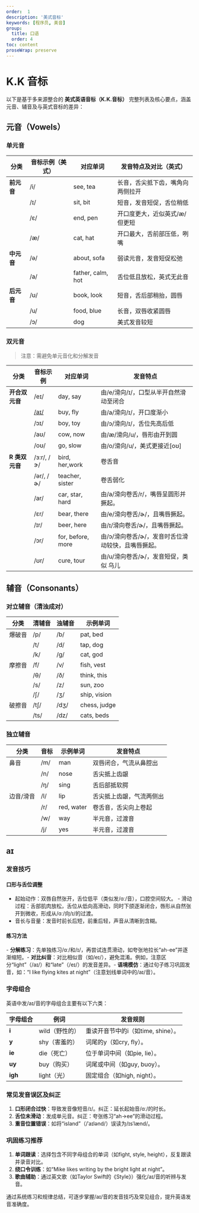 ```yaml
---
order:  1
description: '美式音标'
keywords: [程序员, 美音]
group:
  title: 口语
  order: 4
toc: content
proseWrap: preserve
---
```


# K.K 音标

以下是基于多来源整合的 **美式英语音标（K.K.音标）** 完整列表及核心要点，涵盖元音、辅音及与英式音标的差异：

## 元音（Vowels）

### 单元音

| 分类       | 音标示例（美式） | 对应单词         | 发音特点及对比（英式）              |
|------------|------------------|------------------|-------------------------------------|
| **前元音** | /i/              | see, tea         | 长音，舌尖抵下齿，嘴角向两侧拉开 |
|            | /ɪ/              | sit, bit         | 短音，发音短促，舌位稍低     |
|            | /ɛ/  | end, pen         | 开口度更大，近似英式/æ/但更短 |
|            | /æ/              | cat, hat         | 开口最大，舌前部压低，咧嘴      |
| **中元音** | /ə/              | about, sofa       | 弱读元音，发音短促松弛           |
|            | /a/              | father, calm, hot | 舌位低且放松，英式无此音         |
| **后元音** | /ʊ/              | book, look        | 短音，舌后部稍抬，圆唇           |
|            | /u/              | food, blue        | 长音，双唇收紧圆唇               |
|            | /ɔ/              | dog               | 美式发音较短      |

### 双元音

> 注意：需避免单元音化和分解发音

| 分类           | 音标示例       | 对应单词       | 发音特点                             |
|----------------|----------------|----------------|--------------------------------------|
| **开合双元音** | /eɪ/       | day, say          | 由/e/滑向/ɪ/，口型从半开自然滑动至闭合             |
|  | [/aɪ/](/english/kk#aɪ)       | buy, fly          | 由/a/滑向/ɪ/，开口度渐小 |
|                | /ɔɪ/           | boy, toy        | 由/ɔ/滑向/ɪ/，舌位先高后低   |
|                | /aʊ/           | cow, now        | 由/æ/滑向/u/，唇形由开到圆   |
|                | /oʊ/           | go, slow        | 由/o/滑向/u/，美式更接近[oʊ] |
| **R 类双元音** | /ɜ:r/, /ɝ/ | bird, her,work | 卷舌音 |
|  | /ər/, /ɚ/ | teacher, sister | 卷舌弱化 |
|  | /ar/ | car, star, hard | 由/a/滑向卷舌/r/，嘴唇呈圆形并撅起。 |
|                | /ɛr/           | bear, there     | 由/e/滑向卷舌/ɚ/，且嘴唇撅起。      |
|  | /ɪr/ | beer, here      | 由/ɪ/滑向卷舌/ɚ/，且嘴唇撅起。 |
| | /ɔr/ | for, before, more | 由/ɔ/滑向卷舌/ɚ/，发音时舌位滑动较快，且嘴唇撅起。 |
|                | /ʊr/           | cure, tour      | 由/u/滑向卷舌/ɚ/，发音短促，类似 乌儿 |

## 辅音（Consonants）

### 对立辅音（清浊成对）

| 分类   | 清辅音 | 浊辅音 | 示例单词     |
| ------ | ------ | ------ | ------------ |
| 爆破音 | /p/    | /b/    | pat, bed     |
|        | /t/    | /d/    | tap, dog     |
|        | /k/    | /g/    | cat, god     |
| 摩擦音 | /f/    | /v/    | fish, vest   |
|        | /θ/    | /ð/    | think, this  |
|        | /s/    | /z/    | sun, zoo     |
|        | /ʃ/    | /ʒ/    | ship, vision |
| 破擦音 | /tʃ/   | /dʒ/   | chess, judge |
|        | /ts/   | /dz/   | cats, beds   |

### 独立辅音

| 分类       | 音标     | 示例单词        | 发音特点                 |
|------------|----------|-----------------|--------------------------|
| 鼻音       | /m/      | man             | 双唇闭合，气流从鼻腔出 |
|            | /n/      | nose            | 舌尖抵上齿龈      |
|            | /ŋ/      | sing            | 舌后部抵软腭      |
| 边音/滑音  | /l/      | lip             | 舌尖抵上齿龈，气流两侧出 |
|            | /r/      | red, water      | 卷舌音，舌尖向上卷起 |
|            | /w/| way        | 半元音，过渡音    |
|            | /j/ | yes        | 半元音，过渡音    |

## aɪ

### 发音技巧

#### ​口形与舌位调整

- ​起始动作：双唇自然张开，舌位低平（类似发/ɑː/音），口腔空间较大。
​- 滑动过程：舌部肌肉放松，舌位从低向高滑动，同时下颌逐渐闭合，唇形从自然张开到微收，形成从/ɑː/向/ɪ/的过渡。
- ​音长与音量：发音时前长后短，前重后轻，声音从清晰到含糊。

#### ​练习方法

​- **分解练习**：先单独练习/ɑː/和/ɪ/，再尝试连贯滑动，如夸张地拉长“ah-ee”并逐渐缩短。
​- **对比纠音**：对比相似音（如/eɪ/），避免混淆。例如，注意区分“light”（/aɪ/）和“late”（/eɪ/）的发音差异。
​- **语境模仿**：通过句子练习巩固发音，如：“I like flying kites at night”（注意划线单词中的/aɪ/音）。

### 字母组合

英语中发/aɪ/音的字母组合主要有以下六类：

| **字母组合** | **例词**                  | **发音规则**                          |
|--------------|---------------------------|---------------------------------------|
| **i**        | wild（野性的）        | 重读开音节中的i（如time, shine）。|
| **y**        | shy（害羞的）         | 词尾的y（如cry, fly）。          |
| **ie**       | die（死亡）           | 位于单词中间（如pie, lie）。      |
| **uy**       | buy（购买）           | 词尾或中间（如guy, buoy）。       |
| **igh**      | light（光）           | 固定组合（如high, night）。       |

### 常见发音误区及纠正

1. **口形闭合过快**：导致发音像短音/ɪ/。纠正：延长起始音/ɑː/的时长。
2. **舌位未滑动**：发成单元音。纠正：夸张练习“ah→ee”的滑动过程。
3. **重音位置错误**：如将“island”（/ˈaɪlənd/）误读为/ɪsˈlænd/。

### 巩固练习推荐

1. **单词跟读**：选择包含不同字母组合的单词（如fight, style, height），反复跟读并录音对比。
2. **绕口令训练**：如“Mike likes writing by the bright light at night”。
3. **歌曲辅助**：通过英文歌（如Taylor Swift的《Style》）强化/aɪ/音的听辨与发音。

通过系统练习和规律总结，可逐步掌握/aɪ/音的发音技巧及常见组合，提升英语发音准确度。
